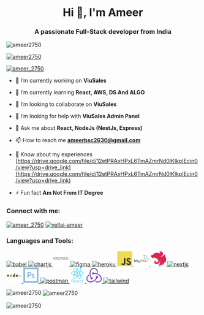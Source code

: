 <h1 align="center">Hi 👋, I'm Ameer</h1>
<h3 align="center">A passionate Full-Stack developer from India</h3>

<p align="left"> <img src="https://komarev.com/ghpvc/?username=ameer2750&label=Profile%20views&color=0e75b6&style=flat" alt="ameer2750" /> </p>

<p align="left"> <a href="https://github.com/ryo-ma/github-profile-trophy"><img src="https://github-profile-trophy.vercel.app/?username=ameer2750" alt="ameer2750" /></a> </p>

<p align="left"> <a href="https://twitter.com/ameer_2750" target="blank"><img src="https://img.shields.io/twitter/follow/ameer_2750?logo=twitter&style=for-the-badge" alt="ameer_2750" /></a> </p>

- 🔭 I’m currently working on **ViuSales**

- 🌱 I’m currently learning **React, AWS, DS And ALGO**

- 👯 I’m looking to collaborate on **ViuSales**

- 🤝 I’m looking for help with **ViuSales Admin Panel**

- 💬 Ask me about **React, NodeJs (NestJs, Express)**

- 📫 How to reach me **ameerbsc2630@gmail.com**

- 📄 Know about my experiences [https://drive.google.com/file/d/12etPRAxHPxL6TmAZmrNd0lKIkpIEcin0/view?usp=drive_link](https://drive.google.com/file/d/12etPRAxHPxL6TmAZmrNd0lKIkpIEcin0/view?usp=drive_link)

- ⚡ Fun fact **Am Not From IT Degree**

<h3 align="left">Connect with me:</h3>
<p align="left">
<a href="https://twitter.com/ameer_2750" target="blank">
  <img align="center" src="https://simpleicons.org/icons/twitter.svg" alt="ameer_2750" height="30" width="40" /></a>
<a href="https://linkedin.com/in/vellai-ameer" target="blank">
  <img align="center" src="https://simpleicons.org)/icons/linkedin.svg" alt="vellai-ameer" height="30" width="40" /></a>
</p>

<h3 align="left">Languages and Tools:</h3>
<p align="left"> <a href="https://babeljs.io/" target="_blank" rel="noreferrer"> <img src="https://www.vectorlogo.zone/logos/babeljs/babeljs-icon.svg" alt="babel" width="40" height="40"/> </a> <a href="https://www.chartjs.org" target="_blank" rel="noreferrer"> <img src="https://www.chartjs.org/media/logo-title.svg" alt="chartjs" width="40" height="40"/> </a> <a href="https://expressjs.com" target="_blank" rel="noreferrer"> <img src="https://raw.githubusercontent.com/devicons/devicon/master/icons/express/express-original-wordmark.svg" alt="express" width="40" height="40"/> </a> <a href="https://www.figma.com/" target="_blank" rel="noreferrer"> <img src="https://www.vectorlogo.zone/logos/figma/figma-icon.svg" alt="figma" width="40" height="40"/> </a> <a href="https://heroku.com" target="_blank" rel="noreferrer"> <img src="https://www.vectorlogo.zone/logos/heroku/heroku-icon.svg" alt="heroku" width="40" height="40"/> </a> <a href="https://developer.mozilla.org/en-US/docs/Web/JavaScript" target="_blank" rel="noreferrer"> <img src="https://raw.githubusercontent.com/devicons/devicon/master/icons/javascript/javascript-original.svg" alt="javascript" width="40" height="40"/> </a> <a href="https://www.mysql.com/" target="_blank" rel="noreferrer"> <img src="https://raw.githubusercontent.com/devicons/devicon/master/icons/mysql/mysql-original-wordmark.svg" alt="mysql" width="40" height="40"/> </a> <a href="https://nestjs.com/" target="_blank" rel="noreferrer"> <img src="https://raw.githubusercontent.com/devicons/devicon/master/icons/nestjs/nestjs-plain.svg" alt="nestjs" width="40" height="40"/> </a> <a href="https://nextjs.org/" target="_blank" rel="noreferrer"> <img src="https://cdn.worldvectorlogo.com/logos/nextjs-2.svg" alt="nextjs" width="40" height="40"/> </a> <a href="https://nodejs.org" target="_blank" rel="noreferrer"> <img src="https://raw.githubusercontent.com/devicons/devicon/master/icons/nodejs/nodejs-original-wordmark.svg" alt="nodejs" width="40" height="40"/> </a> <a href="https://www.photoshop.com/en" target="_blank" rel="noreferrer"> <img src="https://raw.githubusercontent.com/devicons/devicon/master/icons/photoshop/photoshop-line.svg" alt="photoshop" width="40" height="40"/> </a> <a href="https://postman.com" target="_blank" rel="noreferrer"> <img src="https://www.vectorlogo.zone/logos/getpostman/getpostman-icon.svg" alt="postman" width="40" height="40"/> </a> <a href="https://reactjs.org/" target="_blank" rel="noreferrer"> <img src="https://raw.githubusercontent.com/devicons/devicon/master/icons/react/react-original-wordmark.svg" alt="react" width="40" height="40"/> </a> <a href="https://redux.js.org" target="_blank" rel="noreferrer"> <img src="https://raw.githubusercontent.com/devicons/devicon/master/icons/redux/redux-original.svg" alt="redux" width="40" height="40"/> </a> <a href="https://tailwindcss.com/" target="_blank" rel="noreferrer"> <img src="https://www.vectorlogo.zone/logos/tailwindcss/tailwindcss-icon.svg" alt="tailwind" width="40" height="40"/> </a> </p>

<p><img align="left" src="https://github-readme-stats.vercel.app/api/top-langs?username=ameer2750&show_icons=true&locale=en&layout=compact" alt="ameer2750" /></p>

<p>&nbsp;<img align="center" src="https://github-readme-stats.vercel.app/api?username=ameer2750&show_icons=true&locale=en" alt="ameer2750" /></p>

<p><img align="center" src="https://github-readme-streak-stats.herokuapp.com/?user=ameer2750&" alt="ameer2750" /></p>
